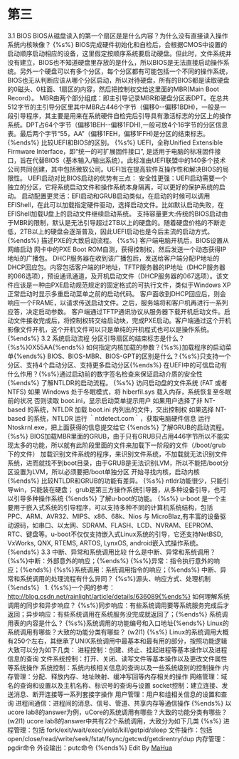<html lang="en"><head>
    <meta charset="UTF-8">
    <title></title>
<body marginheight="0"><h1>第三</h1>
<p>3.1 BIOS
BIOS从磁盘读入的第一个扇区是是什么内容？为什么没有直接读入操作系统内核映像？
{%s%} BIOS完成硬件初始化和自检后，会根据CMOS中设置的启动顺序启动相应的设备，这里假定按顺序系统要启动硬盘。但此时，文件系统并没有建立，BIOS也不知道硬盘里存放的是什么，所以BIOS是无法直接启动操作系统。另外一个硬盘可以有多个分区，每个分区都有可能包括一个不同的操作系统，BIOS也无从判断应该从哪个分区启动，所以对待硬盘，所有的BIOS都是读取硬盘的0磁头、0柱面、1扇区的内容，然后把控制权交给这里面的MBR(Main Boot Record）。
MBR由两个部分组成：即主引导记录MBR和硬盘分区表DPT。在总共512字节的主引导分区里其中MBR占446个字节（偏移0--偏移1BDH)，一般是一段引导程序，其主要是用来在系统硬件自检完后引导具有激活标志的分区上的操作系统。DPT占64个字节（偏移1BEH--偏移1FDH),一般可放4个16字节的分区信息表。最后两个字节“55，AA”（偏移1FEH，偏移1FFH)是分区的结束标志。 {%ends%}
比较UEFI和BIOS的区别。
{%s%} UEFI，全称Unified Extensible Firmware Interface，即“统一的可扩展固件接口”, 是适用于电脑的标准固件接口，旨在代替BIOS（基本输入/输出系统）。此标准由UEFI联盟中的140多个技术公司共同创建，其中包括微软公司。UEFI旨在提高软件互操作性和解决BIOS的局限性。
UEFI启动对比BIOS启动的优势有三点：
安全性更强：UEFI启动需要一个独立的分区，它将系统启动文件和操作系统本身隔离，可以更好的保护系统的启动。
启动配置更灵活：EFI启动和GRUB启动类似，在启动的时候可以调用EFIShell，在此可以加载指定硬件驱动，选择启动文件。比如默认启动失败，在EFIShell加载U盘上的启动文件继续启动系统。
支持容量更大:传统的BIOS启动由于MBR的限制，默认是无法引导超过2TB以上的硬盘的。随着硬盘价格的不断走低，2TB以上的硬盘会逐渐普及，因此UEFI启动也是今后主流的启动方式。
{%ends%}
描述PXE的大致启动流程。
{%s%}
客户端电脑开机后，BIOS设置从网络启动
网卡中的PXE Boot ROM自测，获得控制权，然后发送一个动态获得IP地址的广播包。
DHCP服务器在收到该广播包后，发送给客户端分配IP地址的DHCP回应包。内容包括客户端的IP地址，TFTP服务器的IP地址（DHCP服务器的066选项），预设通讯通道，及开机启动文件（DHCP服务器的067选项）。该文件应该是一种由PXE启动规范规定的固定格式的可执行文件，类似于Windows XP正常启动时显示多重启动菜单之前的启动代码。
客户面收到DHCP回应后，则会响应一个FRAME，以请求传送启动文件。之后，服务端将和客户机再进行一系列应答，决定启动参数。
客户端通过TFTP通讯协议从服务器下载开机启动文件。启动文件接收完成后，将控制权转交给启动块，完成PXE启动。客户端通过这个开机影像文件开机，这个开机文件可以只是单纯的开机程式也可以是操作系统。 {%ends%}
3.2 系统启动流程
分区引导扇区的结束标志是什么？{%s%}0X55AA{%ends%}
如何指定内核加载的参数？{%s%}加载程序的启动菜单{%ends%}
BIOS、BIOS-MBR、BIOS-GPT的区别是什么？{%s%}只支持一个分区、支持4个启动分区、支持更多启动分区{%ends%}
在UEFI中的可信启动有什么作用？{%s%}通过启动前的数字签名检查来保证启动介质的安全性{%ends%}
了解NTLDR的启动流程。
{%s%}
访问启动盘的文件系统 (FAT 或者 NTFS)
如果 Windows 处于冬眠模式，将 hiberfil.sys 载入内存，系统恢复至冬眠前的状况
否则读取 boot.ini，显示启动菜单提示用户
如果用户选择了非 NT-based 的系统，NTLDR 加载 boot.ini 内列出的文件，交出控制权
如果选择 NT-based 的系统，NTLDR 运行 ｀ntdetect.com｀，获取电脑硬件信息
运行 Ntoskrnl.exe，把上面获得的信息提交给它 {%ends%}
了解GRUB的启动流程。
{%s%}
BIOS加载MBR里面的GRUB，由于只有GRUB只占用446字节所以不能实现太多的功能，所以就有此阶段里面的文件来加载下一阶段的文件（/boot/grub下的文件）
加载识别文件系统的程序，来识别文件系统，不加载就无法识别文件系统，进而就找不到boot目录，由于GRUB是无法识别LVM，所以不能把/boot分区设置为LVM，所以必须要把/boot单独分区
开始寻找内核，启动内核 {%ends%}
比较NTLDR和GRUB的功能有差异。
{%s%}
ntldr功能很少，只能引导win，只能装在硬盘；
grub是第三方操作系统引导器，从多种设备引导，也可以引导多种操作系统 {%ends%}
了解u-boot的功能。
{%s%} u-boot 是一个主要用于嵌入式系统的引导程序，可以支持多种不同的计算机系统结构，包括 PPC、ARM、AVR32、MIPS、x86、68k、Nios 与 MicroBlaz,有丰富的设备驱动源码，如串口、以太网、SDRAM、FLASH、LCD、NVRAM、EEPROM、RTC、键盘等。u-boot不仅仅支持嵌入式Linux系统的引导，它还支持NetBSD, VxWorks, QNX, RTEMS, ARTOS, LynxOS, android嵌入式操作系统。 {%ends%}
3.3 中断、异常和系统调用比较
什么是中断、异常和系统调用？
{%s%}中断：外部意外的响应；{%ends%}
{%s%}异常：指令执行意外的响应；{%ends%}
{%s%}系统调用：系统调用指令的响应；{%ends%}
中断、异常和系统调用的处理流程有什么异同？
{%s%}源头、响应方式、处理机制{%ends%} &nbsp; 1. {%s%}一个网的参考： <a href="http://blog.csdn.net/rainlight/article/details/636089{%ends%}">http://blog.csdn.net/rainlight/article/details/636089{%ends%}</a>
如何理解系统调用的同步和异步响应？
{%s%}同步响应：有些系统调用要等系统服务完成后才返回；异步响应：有些系统调用在系统服务没完成就返回了；{%ends%}
系统调用表的内容是什么？
{%s%}系统调用的功能编号和入口地址{%ends%}
Linux的系统调用有哪些？大致的功能分类有哪些？ (w2l1)
{%s%} Linux的系统调用大概有250个左右，其继承了UNIX系统调用中最基本和最有用的部分，按照功能逻辑大致可以分为如下几类：
进程控制：创建、终止、挂起进程等基本操作以及进程信息的查询
文件系统控制：打开、关闭、读写文件等基本操作以及更改文件属性等系统操作
系统控制：系统内核相关信息的查询以及一些系统级别的控制操作
内存管理：分配、释放内存、地址映射、缓冲写回等内存相关的操作
网络管理：域名的查询和设置以及主机名称、标识号的查询与设置
socket控制：建立连接、发送消息、断开连接等一系列套接字操作
用户管理：用户和组相关信息的设置和查询
进程间通信：进程间的消息、信号、管道、共享内存等通信操作 {%ends%}
以ucore lab8的answer为例，uCore的系统调用有哪些？大致的功能分类有哪些？(w2l1)
ucore lab8的answer中共有22个系统调用，大致分为如下几类 {%s%}
进程管理：包括 fork/exit/wait/exec/yield/kill/getpid/sleep
文件操作：包括 open/close/read/write/seek/fstat/fsync/getcwd/getdirentry/dup
内存管理：pgdir命令
外设输出：putc命令 {%ends%}
Edit By <a href="http://mahua.jser.me">MaHua</a></p>
</body></html>